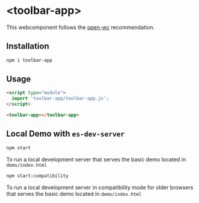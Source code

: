 # \<toolbar-app>

This webcomponent follows the [open-wc](https://github.com/open-wc/open-wc) recommendation.

## Installation
```bash
npm i toolbar-app
```

## Usage
```html
<script type="module">
  import 'toolbar-app/toolbar-app.js';
</script>

<toolbar-app></toolbar-app>
```



## Local Demo with `es-dev-server`
```bash
npm start
```
To run a local development server that serves the basic demo located in `demo/index.html`

```bash
npm start:compatibility
```
To run a local development server in compatibility mode for older browsers that serves the basic demo located in `demo/index.html`
